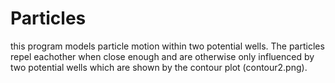 # Particles
this program models particle motion within two potential wells. The particles repel eachother when close enough and are otherwise only influenced by two potential wells which are shown by the contour plot (contour2.png).